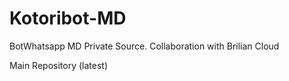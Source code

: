 # Kotoribot-MD
BotWhatsapp MD Private Source. Collaboration with Brilian Cloud

Main Repository (latest)
